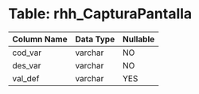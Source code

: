 # Table: rhh_CapturaPantalla

| Column Name | Data Type | Nullable |
|-------------|-----------|----------|
| cod_var | varchar | NO |
| des_var | varchar | NO |
| val_def | varchar | YES |
